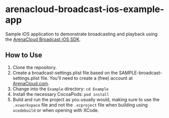 # arenacloud-broadcast-ios-example-app

Sample iOS application to demonstrate broadcasting and playback using the
[ArenaCloud Broadcast iOS SDK][arenacloud-broadcast-ios].

## How to Use

1. Clone the repository.
2. Create a broadcast-settings.plist file based on the SAMPLE-broadcast-
   settings.plist file. You'll need to create a (free) account at
   [ArenaCloud.com][ArenaCloud].
3. Change into the `Example` directory: `cd Example`
4. Install the necessary CocoaPods: `pod install`
5. Build and run the project as you usually would, making sure to use the `.xcworkspace` file and not the `.xcproject` file when building using `xcodebuild` or when opening with XCode.


<!-- external links -->
[arenacloud-broadcast-ios]:https://github.com/ArenaCloud/arenacloud-broadcast-ios
[ArenaCloud]:https://www.arenacloud.com/
